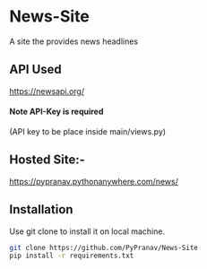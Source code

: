 # News-Site
A site the provides news headlines
  
## API Used
https://newsapi.org/
#### Note API-Key is required
(API key to be place inside main/views.py)
  
## Hosted Site:-
https://pypranav.pythonanywhere.com/news/
  
## Installation  
Use git clone to install it on local machine.
```bash
git clone https://github.com/PyPranav/News-Site
pip install -r requirements.txt
```
